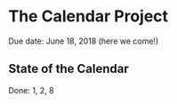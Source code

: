 # The Calendar Project

Due date: June 18, 2018 (here we come!)

## State of the Calendar

Done: 1, 2, 8
